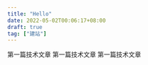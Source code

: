 ```yaml
---
title: "Hello"
date: 2022-05-02T00:06:17+08:00
draft: true
tag: ["建站"]
---
```


第一篇技术文章
第一篇技术文章
第一篇技术文章